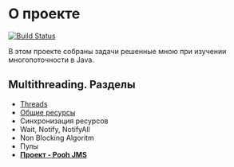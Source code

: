 # О проекте
[![Build Status](https://travis-ci.org/ReyBos/job4j_design.svg?branch=master)](https://travis-ci.org/ReyBos/job4j_threads) &nbsp;&nbsp;
<!-- [![codecov](https://codecov.io/gh/ReyBos/job4j_threads/branch/master/graph/badge.svg?token=6MP39YUB6H)](https://codecov.io/gh/ReyBos/job4j_threads) -->

<p>В этом проекте собраны задачи решенные мною при изучении многопоточности в Java. </p>
<h2>Multithreading. Разделы</h2>
<ul>
  <li><a href="https://github.com/ReyBos/job4j_threads/tree/master/src/main/java/ru/job4j/concurrent">Threads</a></li>
  <li><a href="https://github.com/ReyBos/job4j_threads/tree/master/src/main/java/ru/job4j/common/resources">Общие ресурсы</a></li>
  <li>Синхронизация ресурсов</li>
  <li>Wait, Notify, NotifyAll</li>
  <li>Non Blocking Algoritm</li>
  <li>Пулы</li>
  <li><strong><a href="">Проект - Pooh JMS</a></strong></li>
</ul>
